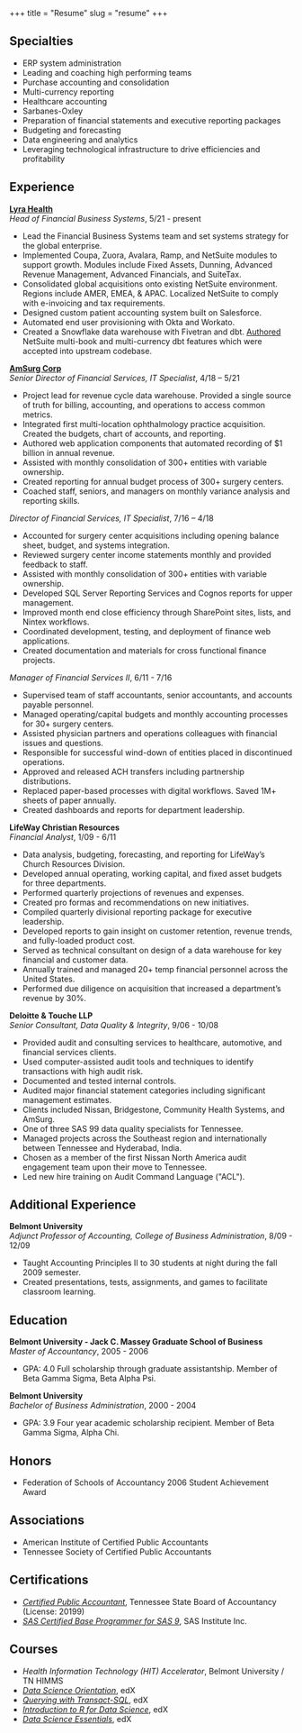 +++
title = "Resume"
slug = "resume"
+++

Specialties
-----------
- ERP system administration
- Leading and coaching high performing teams
- Purchase accounting and consolidation
- Multi-currency reporting
- Healthcare accounting
- Sarbanes-Oxley
- Preparation of financial statements and executive reporting packages
- Budgeting and forecasting
- Data engineering and analytics
- Leveraging technological infrastructure to drive efficiencies and profitability

Experience
----------
[**Lyra Health**](https://www.lyrahealth.com)  
*Head of Financial Business Systems*, 5/21 - present
- Lead the Financial Business Systems team and set systems strategy for the global enterprise.
- Implemented Coupa, Zuora, Avalara, Ramp, and NetSuite modules to support growth. Modules include Fixed Assets, Dunning, Advanced Revenue Management, Advanced Financials, and SuiteTax.
- Consolidated global acquisitions onto existing NetSuite environment. Regions include AMER, EMEA, & APAC. Localized NetSuite to comply with e-invoicing and tax requirements.
- Designed custom patient accounting system built on Salesforce.
- Automated end user provisioning with Okta and Workato.
- Created a Snowflake data warehouse with Fivetran and dbt. [Authored](https://github.com/fivetran/dbt_netsuite/pull/90) NetSuite multi-book and multi-currency dbt features which were accepted into upstream codebase.

[**AmSurg Corp**](https://www.amsurg.com)  
*Senior Director of Financial Services, IT Specialist*, 4/18 – 5/21
- Project lead for revenue cycle data warehouse. Provided a single source of truth for billing, accounting, and operations to access common metrics.
- Integrated first multi-location ophthalmology practice acquisition. Created the budgets, chart of accounts, and reporting.
- Authored web application components that automated recording of $1 billion in annual revenue.
- Assisted with monthly consolidation of 300+ entities with variable ownership.
- Created reporting for annual budget process of 300+ surgery centers.
- Coached staff, seniors, and managers on monthly variance analysis and reporting skills.

*Director of Financial Services, IT Specialist*, 7/16 – 4/18
- Accounted for surgery center acquisitions including opening balance sheet, budget, and systems integration.
- Reviewed surgery center income statements monthly and provided feedback to staff.
- Assisted with monthly consolidation of 300+ entities with variable ownership.
- Developed SQL Server Reporting Services and Cognos reports for upper management.
- Improved month end close efficiency through SharePoint sites, lists, and Nintex workflows.
- Coordinated development, testing, and deployment of finance web applications.
- Created documentation and materials for cross functional finance projects.

*Manager of Financial Services II*, 6/11 - 7/16
- Supervised team of staff accountants, senior accountants, and accounts payable personnel.
- Managed operating/capital budgets and monthly accounting processes for 30+ surgery centers.
- Assisted physician partners and operations colleagues with financial issues and questions.
- Responsible for successful wind-down of entities placed in discontinued operations.
- Approved and released ACH transfers including partnership distributions.
- Replaced paper-based processes with digital workflows. Saved 1M+ sheets of paper annually.
- Created dashboards and reports for department leadership.

**LifeWay Christian Resources**  
*Financial Analyst*, 1/09 - 6/11
- Data analysis, budgeting, forecasting, and reporting for LifeWay’s Church Resources Division. 
- Developed annual operating, working capital, and fixed asset budgets for three departments.
- Performed quarterly projections of revenues and expenses. 
- Created pro formas and recommendations on new initiatives. 
- Compiled quarterly divisional reporting package for executive leadership.
- Developed reports to gain insight on customer retention, revenue trends, and fully-loaded product cost.
- Served as technical consultant on design of a data warehouse for key financial and customer data.
- Annually trained and managed 20+ temp financial personnel across the United States. 
- Performed due diligence on acquisition that increased a department’s revenue by 30%.

**Deloitte & Touche LLP**  
*Senior Consultant, Data Quality & Integrity*, 9/06 - 10/08
- Provided audit and consulting services to healthcare, automotive, and financial services clients.
- Used computer-assisted audit tools and techniques to identify transactions with high audit risk.
- Documented and tested internal controls.
- Audited major financial statement categories including significant management estimates.  
- Clients included Nissan, Bridgestone, Community Health Systems, and AmSurg.
- One of three SAS 99 data quality specialists for Tennessee.
- Managed projects across the Southeast region and internationally between Tennessee and Hyderabad, India. 
- Chosen as a member of the first Nissan North America audit engagement team upon their move to Tennessee. 
- Led new hire training on Audit Command Language ("ACL").

Additional Experience
---------------------
**Belmont University**  
*Adjunct Professor of Accounting, College of Business Administration*, 8/09 - 12/09
- Taught Accounting Principles II to 30 students at night during the fall 2009 semester. 
- Created presentations, tests, assignments, and games to facilitate classroom learning.

Education
---------
**Belmont University - Jack C. Massey Graduate School of Business**  
*Master of Accountancy*, 2005 - 2006  
- GPA: 4.0 Full scholarship through graduate assistantship. Member of Beta Gamma Sigma, Beta Alpha Psi.

**Belmont University**  
*Bachelor of Business Administration*, 2000 - 2004  
- GPA: 3.9 Four year academic scholarship recipient. Member of Beta Gamma Sigma, Alpha Chi.

Honors
------
- Federation of Schools of Accountancy 2006 Student Achievement Award

Associations
------------
- American Institute of Certified Public Accountants
- Tennessee Society of Certified Public Accountants

Certifications
--------------
- *[Certified Public Accountant](http://verify.tn.gov)*, Tennessee State Board of Accountancy (License: 20199)
- *[SAS Certified Base Programmer for SAS 9](https://www.youracclaim.com/badges/47f05ac8-2804-46b0-b52b-30309d42fb80/)*, SAS Institute Inc.

Courses
-------
- *Health Information Technology (HIT) Accelerator*, Belmont University / TN HIMMS
- *[Data Science Orientation](https://courses.edx.org/certificates/c88a20c618f7453abf1af5eaec05f036)*, edX
- *[Querying with Transact-SQL](https://courses.edx.org/certificates/5999c8176df24914bc015eb35a0fee7a)*, edX
- *[Introduction to R for Data Science](https://courses.edx.org/certificates/28365938835840e6a08edae5f59d50de)*, edX
- *[Data Science Essentials](https://courses.edx.org/certificates/8211c72b6219427cb26cb2aaea93a601)*, edX
